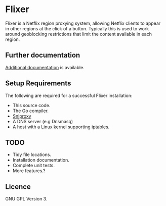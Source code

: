 Flixer
======

Flixer is a Netflix region proxying system, allowing Netflix clients to appear
in other regions at the click of a button. Typically this is used to work around
geoblocking restrictions that limit the content available in each region.

Further documentation
---------------------
[Additional documentation](https://docs.google.com/document/d/1nruvinzAOTduO1WlfX7F2QEgBAoHhrOwo_BsRNSsjcA/edit)
 is available.

Setup Requirements
------------------

The following are required for a successful Flixer installation:

- This source code.
- The Go compiler.
- [Sniproxy](https://github.com/dlundquist/sniproxy)
- A DNS server (e.g Dnsmasq)
- A host with a Linux kernel supporting iptables.

TODO
----
- Tidy file locations.
- Installation documentation.
- Complete unit tests.
- More features.?

Licence
-------
GNU GPL Version 3. 
